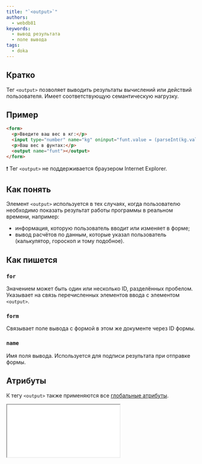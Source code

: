 ```yaml
---
title: "`<output>`"
authors:
  - webdb81
keywords:
  - вывод результата
  - поле вывода
tags:
  - doka
---
```


## Кратко

Тег `<output>` позволяет выводить результаты вычислений или действий пользователя. Имеет соответствующую семантическую нагрузку.

## Пример

```html
<form>
  <p>Введите ваш вес в кг:</p>
  <input type="number" name="kg" oninput="funt.value = (parseInt(kg.value) * 2.2046).toFixed(1)">
  <p>Ваш вес в фунтах:</p>
  <output name="funt"></output>
</form>
```

❗ Тег `<output>` не поддерживается браузером Internet Explorer.

## Как понять

Элемент `<output>` используется в тех случаях, когда пользователю необходимо показать результат работы программы в реальном времени, например:

- информация, которую пользователь вводит или изменяет в форме;
- вывод расчётов по данным, которые указал пользователь (калькулятор, гороскоп и тому подобное).

## Как пишется

### `for`

Значением может быть один или несколько ID, разделённых пробелом. Указывает на связь перечисленных элементов ввода с элементом `<output>`.

### `form`

Связывает поле вывода с формой в этом же документе через ID формы.

### `name`

Имя поля вывода. Используется для подписи результата при отправке формы.

## Атрибуты

К тегу `<output>` также применяются все [глобальные атрибуты](/html/global-attrs/).

<iframe title="Пример использования в форме с рейтингом" src="demos/form-rating/" height="140"></iframe>
